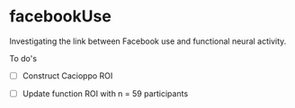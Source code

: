 # facebookUse
Investigating the link between Facebook use and functional neural activity.


To do's

- [ ] Construct Cacioppo ROI

- [ ] Update function ROI with n = 59 participants